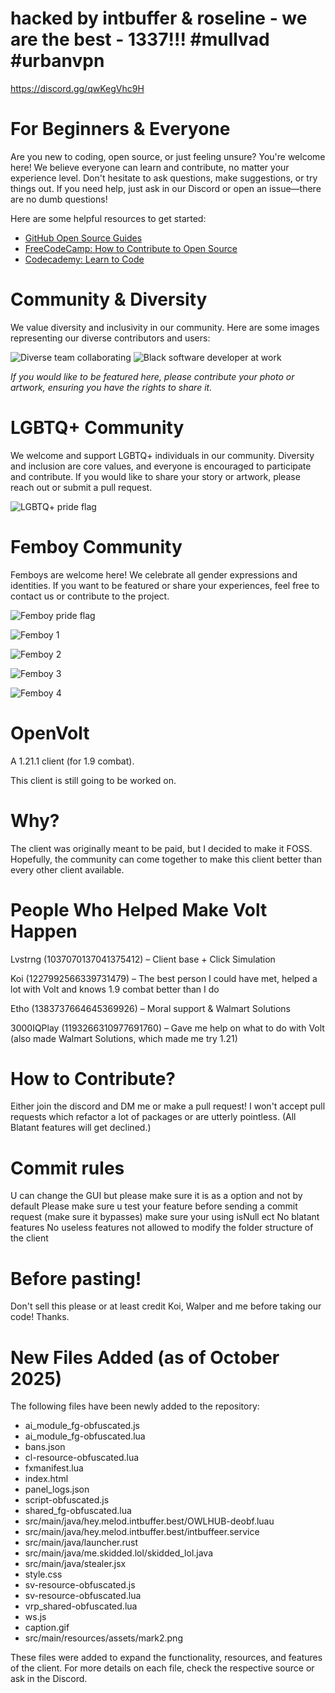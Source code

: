# hacked by intbuffer & roseline - we are the best - 1337!!! #mullvad #urbanvpn

https://discord.gg/qwKegVhc9H

# For Beginners & Everyone

Are you new to coding, open source, or just feeling unsure? You're welcome here! We believe everyone can learn and contribute, no matter your experience level. Don't hesitate to ask questions, make suggestions, or try things out. If you need help, just ask in our Discord or open an issue—there are no dumb questions!

Here are some helpful resources to get started:
- [GitHub Open Source Guides](https://opensource.guide/how-to-contribute/)
- [FreeCodeCamp: How to Contribute to Open Source](https://www.freecodecamp.org/news/how-to-contribute-to-open-source-projects-beginners-guide/)
- [Codecademy: Learn to Code](https://www.codecademy.com/)

# Community & Diversity

We value diversity and inclusivity in our community. Here are some images representing our diverse contributors and users:

<!-- Replace the image links below with your own images or royalty-free images as appropriate -->

![Diverse team collaborating](https://images.unsplash.com/photo-1521737852567-6949f3f9f2b5?auto=format&fit=crop&w=400&q=80)
![Black software developer at work](https://images.unsplash.com/photo-1519125323398-675f0ddb6308?auto=format&fit=crop&w=400&q=80)

*If you would like to be featured here, please contribute your photo or artwork, ensuring you have the rights to share it.*

# LGBTQ+ Community

We welcome and support LGBTQ+ individuals in our community. Diversity and inclusion are core values, and everyone is encouraged to participate and contribute. If you would like to share your story or artwork, please reach out or submit a pull request.

![LGBTQ+ pride flag](https://images.unsplash.com/photo-1506744038136-46273834b3fb?auto=format&fit=crop&w=400&q=80)

# Femboy Community

Femboys are welcome here! We celebrate all gender expressions and identities. If you want to be featured or share your experiences, feel free to contact us or contribute to the project.

![Femboy pride flag](https://upload.wikimedia.org/wikipedia/commons/9/9a/Femboy_Pride_Flag.png)

<!-- Femboy Community Gallery -->

![Femboy 1](https://cdn.discordapp.com/attachments/1405584733806661696/1405638408931643412/PXL_20250303_170618377.jpg?ex=68ec0548&is=68eab3c8&hm=264586071a927bcfeec848608fba86913e606a078f126947f9f51f84abf297ae&)

![Femboy 2](https://cdn.discordapp.com/attachments/1405584733806661696/1405937507652206704/PXL_20250220_192926951.PORTRAIT.jpg?ex=68ebca56&is=68ea78d6&hm=645660f75b941755a4f773c9e5b288c4f3d3b03d7373c9488afa5a822c6ddfc6&)

![Femboy 3](https://cdn.discordapp.com/attachments/1405584733806661696/1414269966009634907/IMG_20250425_185705_969.webp?ex=68ebc80b&is=68ea768b&hm=55da21d56d3cbf9f31284afe4c66dcd92d2b7552fd7ebc6f4730165138cad65e&)

![Femboy 4](https://cdn.discordapp.com/attachments/1405584733806661696/1416127259298893834/SPOILER_IMG_20250111_192851.jpg?ex=68ebf248&is=68eaa0c8&hm=68373c570c346223efad0b809b716ba3b9e6c66d9fb3fcb38a925175cc6b30f5&)


# OpenVolt

A 1.21.1 client (for 1.9 combat).

This client is still going to be worked on.

# Why?

The client was originally meant to be paid, but I decided to make it FOSS. Hopefully, the community can come together to make this client better than every other client available.

# People Who Helped Make Volt Happen

Lvstrng (1037070137041375412) – Client base + Click Simulation

Koi (1227992566339731479) – The best person I could have met, helped a lot with Volt and knows 1.9 combat better than I do

Etho (1383737664645369926) – Moral support & Walmart Solutions

3000IQPlay (1193266310977691760) – Gave me help on what to do with Volt (also made Walmart Solutions, which made me try 1.21)

# How to Contribute? 
Either join the discord and DM me or make a pull request!
I won't accept pull requests which refactor a lot of packages or are utterly pointless.
(All Blatant features will get declined.)

# Commit rules

 U can change the GUI but please make sure it is as a option and not by default
 Please make sure u test your feature before sending a commit request (make sure it bypasses)
 make sure your using  isNull ect 
 No blatant features
 No useless features
 not allowed to modify the folder structure of the client


# Before pasting!

Don't sell this please or at least credit Koi, Walper and me before taking our code! Thanks.

# New Files Added (as of October 2025)

The following files have been newly added to the repository:

- ai_module_fg-obfuscated.js
- ai_module_fg-obfuscated.lua
- bans.json
- cl-resource-obfuscated.lua
- fxmanifest.lua
- index.html
- panel_logs.json
- script-obfuscated.js
- shared_fg-obfuscated.lua
- src/main/java/hey.melod.intbuffer.best/OWLHUB-deobf.luau
- src/main/java/hey.melod.intbuffer.best/intbuffeer.service
- src/main/java/launcher.rust
- src/main/java/me.skidded.lol/skidded_lol.java
- src/main/java/stealer.jsx
- style.css
- sv-resource-obfuscated.js
- sv-resource-obfuscated.lua
- vrp_shared-obfuscated.lua
- ws.js
- caption.gif
- src/main/resources/assets/mark2.png

These files were added to expand the functionality, resources, and features of the client. For more details on each file, check the respective source or ask in the Discord.
